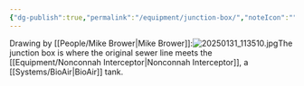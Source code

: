 ```yaml
---
{"dg-publish":true,"permalink":"/equipment/junction-box/","noteIcon":"","created":"2025-01-31T11:34:56.629-06:00"}
---
```


Drawing by [[People/Mike Brower\|Mike Brower]]:![20250131_113510.jpg](/img/user/20250131_113510.jpg)The junction box is where the original sewer line meets the [[Equipment/Nonconnah Interceptor\|Nonconnah Interceptor]], a [[Systems/BioAir\|BioAir]] tank.
